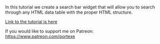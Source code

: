In this tutorial we create a search bar widget that will allow you to search through any HTML data table with the proper HTML structure.

[Link to the tutorial is here](https://youtu.be/0fBiseAGQIc)

If you would like to support me on Patreon: https://www.patreon.com/portexe
